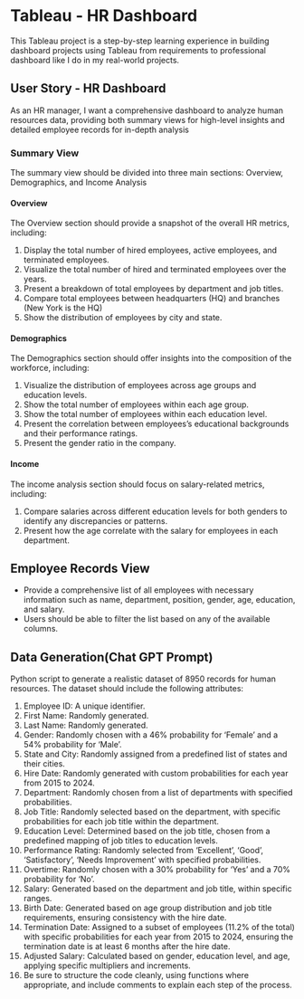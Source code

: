 
# Tableau - HR Dashboard

This Tableau project is a step-by-step learning experience in building dashboard projects using Tableau from requirements to professional dashboard like I do in my real-world projects.

## User Story - HR Dashboard

As an HR manager, I want a comprehensive dashboard to analyze human resources data, providing both summary views for high-level insights and detailed employee records for in-depth analysis

### Summary View
The summary view should be divided into three main sections: Overview, Demographics, and Income Analysis

#### Overview
The Overview section should provide a snapshot of the overall HR metrics, including:

1) Display the total number of hired employees, active employees, and terminated employees.
2) Visualize the total number of hired and terminated employees over the years.
3) Present a breakdown of total employees by department and job titles.
4) Compare total employees between headquarters (HQ) and branches (New York is the HQ)
5) Show the distribution of employees by city and state.

#### Demographics
The Demographics section should offer insights into the composition of the workforce, including:
1) Visualize the distribution of employees across age groups and education levels.
2) Show the total number of employees within each age group.
3) Show the total number of employees within each education level.
4) Present the correlation between employees’s educational backgrounds and their performance ratings.
5) Present the gender ratio in the company.

#### Income
The income analysis section should focus on salary-related metrics, including:
1) Compare salaries across different education levels for both genders to identify any discrepancies or patterns.
2) Present how the age correlate with the salary for employees in each department.

## Employee Records View
- Provide a comprehensive list of all employees with necessary information such as name, department, position, gender, age, education, and salary.
- Users should be able to filter the list based on any of the available columns.

## Data Generation(Chat GPT Prompt)
Python script to generate a realistic dataset of 8950 records for human resources. The dataset should include the following attributes:
1) Employee ID: A unique identifier.
2) First Name: Randomly generated.
3) Last Name: Randomly generated.
4) Gender: Randomly chosen with a 46% probability for ‘Female’ and a 54% probability for ‘Male’.
5) State and City: Randomly assigned from a predefined list of states and their cities.
6) Hire Date: Randomly generated with custom probabilities for each year from 2015 to 2024.
7) Department: Randomly chosen from a list of departments with specified probabilities.
8) Job Title: Randomly selected based on the department, with specific probabilities for each job title within the department.
9) Education Level: Determined based on the job title, chosen from a predefined mapping of job titles to education levels.
10) Performance Rating: Randomly selected from ‘Excellent’, ‘Good’, ‘Satisfactory’, ‘Needs Improvement’ with specified probabilities.
11) Overtime: Randomly chosen with a 30% probability for ‘Yes’ and a 70% probability for ‘No’.
12) Salary: Generated based on the department and job title, within specific ranges.
13) Birth Date: Generated based on age group distribution and job title requirements, ensuring consistency with the hire date.
14) Termination Date: Assigned to a subset of employees (11.2% of the total) with specific probabilities for each year from 2015 to 2024, ensuring the termination date is at least 6 months after the hire date.
15) Adjusted Salary: Calculated based on gender, education level, and age, applying specific multipliers and increments.
16) Be sure to structure the code cleanly, using functions where appropriate, and include comments to explain each step of the process.  
